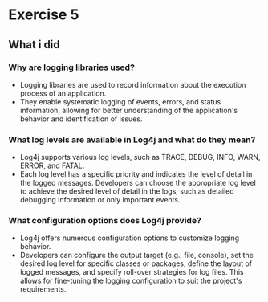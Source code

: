 # Exercise 5

## What i did

### Why are logging libraries used?

- Logging libraries are used to record information about the execution process of an application.
- They enable systematic logging of events, errors, and status information, allowing for better understanding of the application's behavior and identification of issues.

### What log levels are available in Log4j and what do they mean?

- Log4j supports various log levels, such as TRACE, DEBUG, INFO, WARN, ERROR, and FATAL.
- Each log level has a specific priority and indicates the level of detail in the logged messages. Developers can choose the appropriate log level to achieve the desired level of detail in the logs, such as detailed debugging information or only important events.

### What configuration options does Log4j provide?

- Log4j offers numerous configuration options to customize logging behavior.
- Developers can configure the output target (e.g., file, console), set the desired log level for specific classes or packages, define the layout of logged messages, and specify roll-over strategies for log files. This allows for fine-tuning the logging configuration to suit the project's requirements.


